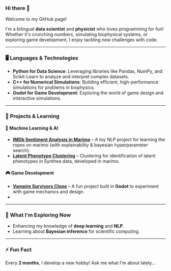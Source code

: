 ### Hi there 👋

Welcome to my GitHub page!

I'm a bilingual **data scientist** and **physicist** who loves programming for fun! Whether it's crunching numbers, simulating biophysical systems, or exploring game development, I enjoy tackling new challenges with code.

---

### 🖥️ Languages & Technologies
- **Python for Data Science**: Leveraging libraries like Pandas, NumPy, and Scikit-Learn to analyze and interpret complex datasets.
- **C++ for Numerical Simulations**: Building efficient, high-performance simulations for problems in biophysics.
- **Godot for Game Development**: Exploring the world of game design and interactive simulations.

---

### 🚀 Projects & Learning
#### 🤖 Machine Learning & AI
- **[IMDb Sentiment Analysis in Marimo](https://github.com/edoardodraetta/sentiment_analysis_marimo)** – A toy NLP project for learning the ropes on marimo (with explainability & bayesian hyperparameter search). 
- **[Latent Phenotype Clustering](https://github.com/edoardodraetta/clustering_marimo)** – Clustering for identification of latent phenotypes in Synthea data, developed in marimo. 

#### 🎮 Game Development
- **[Vampire Survivors Clone](https://github.com/edoardodraetta/ninja_survivors)** – A fun project built in **Godot** to experiment with game mechanics and design.
- 
---

### 🌱 What I'm Exploring Now
- Enhancing my knowledge of **deep learning** and **NLP**.
- Learning about **Bayesian inference** for scientific computing.

---

### ⚡ Fun Fact
Every **2 months**, I develop a new hobby! Ask me what I'm about lately...
